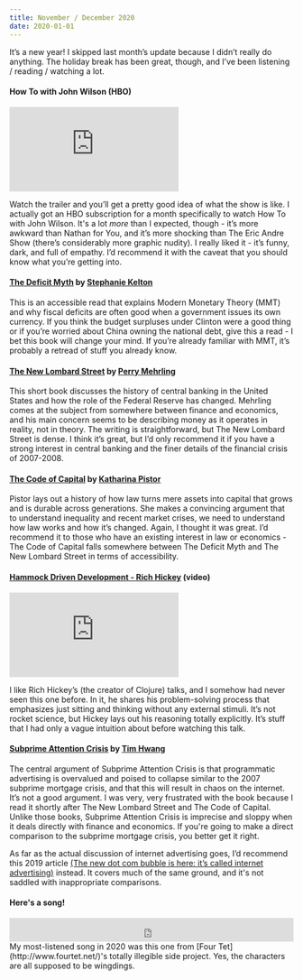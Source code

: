 ```yaml
---
title: November / December 2020
date: 2020-01-01
---
```


It’s a new year! I skipped last month’s update because I didn’t really do anything. The holiday break has been great, though, and I’ve been listening / reading / watching a lot.

#### How To with John Wilson (HBO)

<div class="youtube-embed-container">        
    <iframe
      src="https://www.youtube.com/embed/w7aSybHRa6s"
      frameborder="0"
      allow="accelerometer; autoplay; encrypted-media; gyroscope; picture-in-picture"
      allowfullscreen
    ></iframe>
</div>

Watch the trailer and you’ll get a pretty good idea of what the show is like. I actually got an HBO subscription for a month specifically to watch How To with John Wilson. It's a lot _more_ than I expected, though - it’s more awkward than Nathan for You, and it’s more shocking than The Eric Andre Show (there’s considerably more graphic nudity). I really liked it - it’s funny, dark, and full of empathy. I’d recommend it with the caveat that you should know what you’re getting into.

#### [The Deficit Myth](https://stephaniekelton.com/book/) by [Stephanie Kelton](https://stephaniekelton.com/)

This is an accessible read that explains Modern Monetary Theory (MMT) and why fiscal deficits are often good when a government issues its own currency. If you think the budget surpluses under Clinton were a good thing or if you’re worried about China owning the national debt, give this a read - I bet this book will change your mind. If you’re already familiar with MMT, it’s probably a retread of stuff you already know.

#### [The New Lombard Street](https://press.princeton.edu/books/hardcover/9780691143989/the-new-lombard-street) by [Perry Mehrling](http://sites.bu.edu/perry/)

This short book discusses the history of central banking in the United States and how the role of the Federal Reserve has changed. Mehrling comes at the subject from somewhere between finance and economics, and his main concern seems to be describing money as it operates in reality, not in theory. The writing is straightforward, but The New Lombard Street is dense. I think it’s great, but I’d only recommend it if you have a strong interest in central banking and the finer details of the financial crisis of 2007-2008.

#### [The Code of Capital](https://press.princeton.edu/books/hardcover/9780691178974/the-code-of-capital) by [Katharina Pistor](https://www.law.columbia.edu/faculty/katharina-pistor)

Pistor lays out a history of how law turns mere assets into capital that grows and is durable across generations. She makes a convincing argument that to understand inequality and recent market crises, we need to understand how law works and how it’s changed. Again, I thought it was great. I’d recommend it to those who have an existing interest in law or economics - The Code of Capital falls somewhere between The Deficit Myth and The New Lombard Street in terms of accessibility.

#### [Hammock Driven Development - Rich Hickey](https://www.youtube.com/watch?v=f84n5oFoZBc) (video)

<div class="youtube-embed-container">        
    <iframe
        src="https://www.youtube.com/embed/f84n5oFoZBc"
        frameborder="0"
        allow="accelerometer; autoplay; encrypted-media; gyroscope; picture-in-picture"
        allowfullscreen
    ></iframe>
</div>

I like Rich Hickey’s (the creator of Clojure) talks, and I somehow had never seen this one before. In it, he shares his problem-solving process that emphasizes just sitting and thinking without any external stimuli. It’s not rocket science, but Hickey lays out his reasoning totally explicitly. It’s stuff that I had only a vague intuition about before watching this talk.

#### [Subprime Attention Crisis](https://www.fsgoriginals.com/books/subprime-attention-crisis) by [Tim Hwang](https://timhwang.org/)

The central argument of Subprime Attention Crisis is that programmatic advertising is overvalued and poised to collapse similar to the 2007 subprime mortgage crisis, and that this will result in chaos on the internet. It’s not a good argument. I was very, very frustrated with the book because I read it shortly after The New Lombard Street and The Code of Capital. Unlike those books, Subprime Attention Crisis is imprecise and sloppy when it deals directly with finance and economics. If you're going to make a direct comparison to the subprime mortgage crisis, you better get it right.

As far as the actual discussion of internet advertising goes, I’d recommend this 2019 article [(The new dot com bubble is here: it’s called internet advertising)](https://thecorrespondent.com/100/the-new-dot-com-bubble-is-here-its-called-online-advertising/13228924500-22d5fd24) instead. It covers much of the same ground, and it's not saddled with inappropriate comparisons.

#### Here's a song!

<iframe style="border: 0; width: 100%; height: 42px;" src="https://bandcamp.com/EmbeddedPlayer/track=3555538801/size=small/bgcol=ffffff/linkcol=0687f5/transparent=true/" seamless><a href="https://00000ooooo.bandcamp.com/track/--6"≯ ̡ ҉ ҉.·๑ඕั ҉ ̸ ̡ ҉ ҉.·๑ඕั ҉ ̸ ̡ ҉ ҉.·๑ඕั ҉ ̸ ̡ ҉ ҉.·๑ඕั ҉ ̸ ̡ ҉ ҉.·๑ඕั ҉ ̸ ̡ ҉ ҉.·๑ by ⣎⡇ꉺლ༽இ•̛)ྀ◞ ༎ຶ ༽ৣৢ؞ৢ؞ؖ ꉺლ</a></iframe>
My most-listened song in 2020 was this one from [Four Tet](http://www.fourtet.net/)'s totally illegible side project. Yes, the characters are all supposed to be wingdings.
